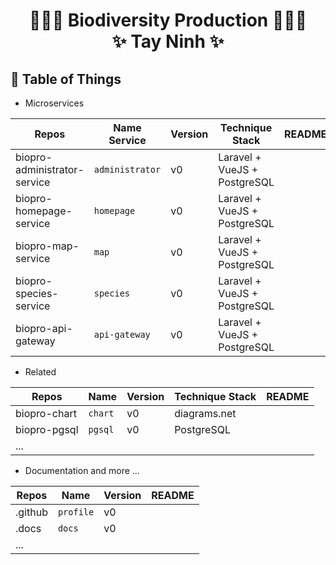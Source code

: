 # <p align="center">:tada::tada::tada: Biodiversity Production :tada::tada::tada: <br> ✨ Tay Ninh ✨ </p>

## :newspaper: Table of Things

+ Microservices

Repos | Name Service | Version | Technique Stack | README
-----|-----|-----|-----|-----
biopro-administrator-service | `administrator` | v0 | Laravel + VueJS + PostgreSQL | 
biopro-homepage-service | `homepage` | v0 | Laravel + VueJS + PostgreSQL | 
biopro-map-service | `map` | v0 | Laravel + VueJS + PostgreSQL | 
biopro-species-service | `species` | v0 | Laravel + VueJS + PostgreSQL | 
biopro-api-gateway  | `api-gateway` | v0 | Laravel + VueJS + PostgreSQL | 

+ Related

Repos | Name | Version | Technique Stack | README
-----|-----|-----|-----|-----
biopro-chart | `chart` | v0 | diagrams.net |
biopro-pgsql | `pgsql` | v0 | PostgreSQL |
... | | | | 

+ Documentation and more ...

Repos | Name | Version | README
-----|-----|-----|-----
.github | `profile` | v0 | 
.docs | `docs` | v0 |  
... | | | | 
